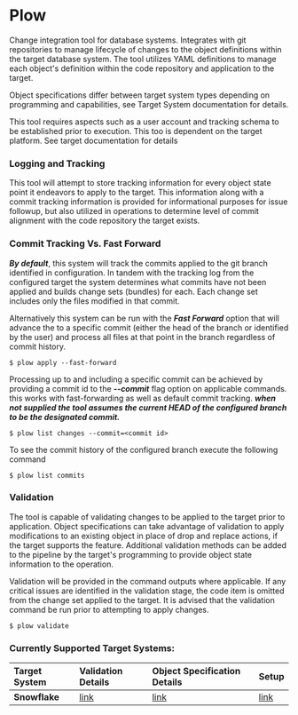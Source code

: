 # Plow
Change integration tool for database systems. Integrates with git repositories to manage lifecycle of changes to the 
object definitions within the target database system.  The tool utilizes YAML definitions to manage each object's 
definition within the code repository and application to the target. 

Object specifications differ between target system types depending on programming and capabilities, see 
Target System documentation for details. 

This tool requires aspects such as a user account and tracking schema to be established prior to execution.  This 
too is dependent on the target platform.  See target documentation for details

### Logging and Tracking
This tool will attempt to store tracking information for every object state point it endeavors to apply to the 
target.  This information along with a commit tracking information is provided for informational purposes for issue 
followup, but also utilized in operations to determine level of commit alignment with the code repository the 
target exists.  


### Commit Tracking Vs. Fast Forward
***By default***, this system will track the commits applied to the git branch identified in configuration.  In tandem 
with 
the tracking log from the configured target the system determines what commits have not been applied and builds 
change sets (bundles) for each.  Each change set includes only the files modified in that commit.

Alternatively this system can be run with the ***Fast Forward*** option that will advance the to a specific commit
(either the head of the branch or identified by the user) and process all files at that point in the 
branch regardless of commit history. 

```shell
$ plow apply --fast-forward
```

Processing up to and including a specific commit can be achieved by providing a commit id to the ***--commit*** flag 
option 
on applicable commands.  this works with fast-forwarding as well as default commit tracking. ***when not supplied the 
tool assumes the current HEAD of the configured branch to be the designated commit.***

```shell
$ plow list changes --commit=<commit id>
```

To see the commit history of the configured branch execute the following command
```shell
$ plow list commits
```


### Validation
The tool is capable of validating changes to be applied to the target prior to application.  Object specifications 
can take advantage of validation to apply modifications to an existing object in place of drop and replace actions, 
if the target supports the feature.  Additional validation methods can be added to the pipeline by the target's 
programming to provide object state information to the operation.  

Validation will be provided in the command outputs where applicable. If any critical issues are identified in 
the validation stage, the code item is omitted from the change set applied to the target.  It is advised that the 
validation command be run prior to attempting to apply changes. 

```shell
$ plow validate
```

### Currently Supported Target Systems:
| Target System | Validation Details                                 | Object Specification Details                          | Setup                                         |
|:--------------|:---------------------------------------------------|:------------------------------------------------------|:----------------------------------------------|
| **Snowflake** | [link](/plow/targets/snowflake/docs/validation.md) | [link](/plow/targets/snowflake/docs/specification.md) | [link](/plow/targets/snowflake/docs/setup.md) |
